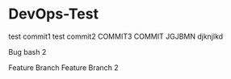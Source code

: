 # DevOps-Test
test commit1
test commit2
COMMIT3
COMMIT
JGJBMN 
djknjlkd

Bug bash
2

Feature Branch
Feature Branch 2
